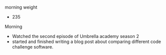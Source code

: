 morning weight
- 235

Morning
- Watched the second episode of Umbrella academy season 2
- started and finished writing a blog post about comparing different code challenge software. 